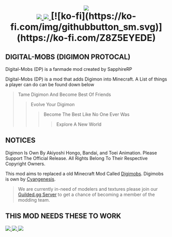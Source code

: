 <h1 align="center">
    <img src="https://i.imgur.com/nbv6vde.png">
    <br>
    <a href="https://modrinth.com/mod/digital-mobs(dp)">
        <img src="https://img.shields.io/badge/-Modrinth-gray?style=for-the-badge&labelColor=blue&labelWidth=15&logo=appveyor&logoColor=white">
    <a href="">
        <img src="https://img.shields.io/badge/-Mod Version 0.0.3 Dev Build-gray?style=for-the-badge&labelColor=blue&labelWidth=15&logo=appveyor&logoColor=white">
    </a>
        [![ko-fi](https://ko-fi.com/img/githubbutton_sm.svg)](https://ko-fi.com/Z8Z5EYEDE)
</h1>
    
## DIGITAL-MOBS (DIGIMON PROTOCAL)
Digital-Mobs (DP) is a fanmade mod created by SapphireRP

Digital-Mobs (DP) is a mod that adds Digimon into Minecraft.
A List of things a player can do can be found down below

>Tame Digimon And Become Best Of Friends
>>Evolve Your Digimon
>>>Become The Best Like No One Ever Was
>>>>Explore A New World

## NOTICES
Digimon Is Own By Akiyoshi Hongo, Bandai, and Toei Animation. Please Support The Official Release.
All Rights Belong To Their Respective Copyright Owners.

This mod aims to replaced a old Minecraft Mod Called [Digimobs](https://www.curseforge.com/minecraft/mc-mods/digimobs).
Digimobs is own by [Cyangenesis](https://www.curseforge.com/members/cyangenesis/).


>We are currently in-need of modelers and textures please join our [Guilded.gg Server](https://www.guilded.gg/i/E0LdPJqE) to get a chance of becoming a member of the modding team.

## THIS MOD NEEDS THESE TO WORK
   <a href="https://fabricmc.net/">
        <img src="https://img.shields.io/badge/-FabricMC-gray?style=for-the-badge&labelColor=blue&labelWidth=15&logo=appveyor&logoColor=white">
    <a>
   <a href="https://github.com/bernie-g/geckolib">
        <img src="https://img.shields.io/badge/-GeckoLib-gray?style=for-the-badge&labelColor=blue&labelWidth=15&logo=appveyor&logoColor=white">
    <a>
   <a href="https://github.com/wisp-forest/owo-lib">
        <img src="https://img.shields.io/badge/-OWOLib-gray?style=for-the-badge&labelColor=blue&labelWidth=15&logo=appveyor&logoColor=white">
    <a>
